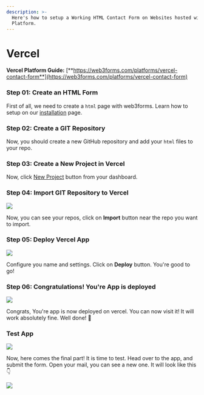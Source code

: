 ```yaml
---
description: >-
  Here's how to setup a Working HTML Contact Form on Websites hosted with Vercel
  Platform.
---
```


# Vercel

**Vercel Platform Guide:** [**https://web3forms.com/platforms/vercel-contact-form**](https://web3forms.com/platforms/vercel-contact-form)

### Step 01: Create an HTML Form

First of all, we need to create a `html` page with web3forms. Learn how to setup on our [installation](https://docs.web3forms.com/getting-started/installation) page.

### Step 02: Create a GIT Repository

Now, you should create a new GitHub repository and add your `html` files to your repo.

### Step 03: Create a New Project in Vercel

Now, click [New Project](https://vercel.com/new) button from your dashboard.

### Step 04: Import GIT Repository to Vercel

![](../../.gitbook/assets/import-git-repo.png)

Now, you can see your repos, click on **Import** button near the repo you want to import.

### Step 05: Deploy Vercel App

![](../../.gitbook/assets/deploy-vercel.png)

Configure you name and settings. Click on **Deploy** button. You're good to go!

### Step 06: Congratulations! You're App is deployed

![](../../.gitbook/assets/congrats.png)

Congrats, You're app is now deployed on vercel. You can now visit it! It will work absolutely fine. Well done! 👏

### Test App

![](../../.gitbook/assets/app-live.png)

Now, here comes the final part! It is time to test. Head over to the app, and submit the form. Open your mail, you can see a new one. It will look like this 👇

![](../../.gitbook/assets/email.png)
